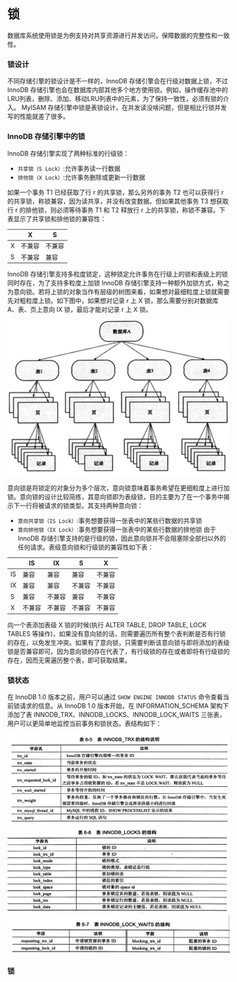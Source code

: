 # 锁

数据库系统使用锁是为例支持对共享资源进行并发访问，保障数据的完整性和一致性。

###  锁设计

不同存储引擎的锁设计是不一样的，InnoDB 存储引擎会在行级对数据上锁，不过 InnoDB 存储引擎也会在数据库内部其他多个地方使用锁。例如，操作缓存池中的LRU列表，删除、添加、移动LRU列表中的元素，为了保持一致性，必须有锁的介入。
MyISAM 存储引擎中锁是表锁设计，在并发读没啥问题，但是相比行锁并发写的性能就差了很多。

### InnoDB 存储引擎中的锁

InnoDB 存储引擎实现了两种标准的行级锁：
- `共享锁（S Lock）`:允许事务读一行数据
- `排他锁（X Lock）`:允许事务删除或更新一行数据

如果一个事务 T1 已经获取了行 r 的共享锁，那么另外的事务 T2 也可以获得行 r 的共享锁，称锁兼容，因为读共享，并没有改变数据。但如果其他事务 T3 想获取行 r 的排他锁，则必须等待事务 T1 和 T2 释放行 r 上的共享锁，称锁不兼容。下表显示了共享锁和排他锁的兼容性：

|     |    X  |   S   |
| --- | ----- | ----- |
|  X  | 不兼容 | 不兼容 |
|  S  | 不兼容 | 兼容   |

InnoDB 存储引擎支持多粒度锁定，这种锁定允许事务在行级上的锁和表级上的锁同时存在，为了支持多粒度上加锁 InnoDB 存储引擎支持一种额外加锁方式，称之为意向锁。若将上锁的对象当作有层级的树图来看，如果想对最细粒度上锁就需要先对粗粒度上锁。如下图中，如果想对记录 r 上 X 锁，那么需要分别对数据库 A、表、页上意向 IX 锁，最后才能对记录 r 上 X 锁。

<div align="left">
    <img src="https://github.com/lazecoding/Note/blob/main/images/mysql/InnoDB上锁层级结构.png" width="600px">
</div>

意向锁是将锁定的对象分为多个层次，意向锁意味着事务希望在更细粒度上进行加锁。意向锁的设计比较简练，其意向锁即为表级锁，目的主要为了在一个事务中揭示下一行将被请求的锁类型。其支持两种意向锁：
- `意向共享锁（IS Lock）`:事务想要获得一张表中的某些行数据的共享锁
- `意向排他锁（IX Lock）`:事务想要获得一张表中的某些行数据的排他锁
由于 InnoDB 存储引擎支持的是行级的锁，因此意向锁并不会阻塞除全部扫以外的任何请求。表级意向锁和行级锁的兼容性如下表：
  
|     |    IS  |  IX   |   S    |   X   |
| --- | ----- | -----  | ------ | ----- |
|  IS | 兼容   | 兼容   |  兼容    | 不兼容 |
|  IX | 兼容   | 兼容   |  不兼容  | 不兼容   |
|  S  | 兼容   | 不兼容 |  兼容    | 不兼容 |
|  X  | 不兼容 | 不兼容  | 不兼容   | 不兼容   |

向一个表添加表级 X 锁的时候(执行 ALTER TABLE, DROP TABLE, LOCK TABLES 等操作)，如果没有意向锁的话，则需要遍历所有整个表判断是否有行锁的存在，以免发生冲突。如果有了意向锁，只需要判断该意向锁与即将添加的表级锁是否兼容即可。因为意向锁的存在代表了，有行级锁的存在或者即将有行级锁的存在，因而无需遍历整个表，即可获取结果。

### 锁状态

在 InnoDB 1.0 版本之前，用户可以通过 `SHOW ENGINE INNODB STATUS` 命令查看当前锁请求的信息。从 InnoDB 1.0 版本开始，在 INFORMATION_SCHEMA 架构下添加了表 INNODB_TRX、INNODB_LOCKS、INNODB_LOCK_WAITS 三张表，用户可以更简单地监控当前事务和锁状态。表结构如下：

<div align="left">
    <img src="https://github.com/lazecoding/Note/blob/main/images/mysql/INNODB_TRX表结构.png" width="600px">
</div>

<div align="left">
    <img src="https://github.com/lazecoding/Note/blob/main/images/mysql/INNODB_LOCKS表结构.png" width="600px">
</div>

<div align="left">
    <img src="https://github.com/lazecoding/Note/blob/main/images/mysql/INNODB_LOCK_WAITS表结构.png" width="600px">
</div>

### 锁

